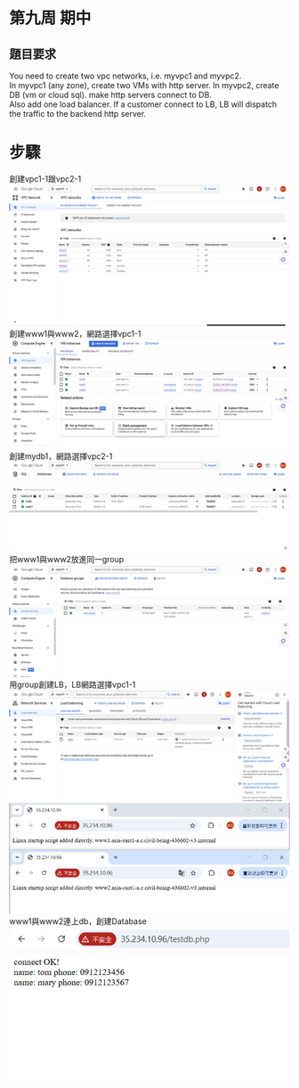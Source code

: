 # 第九周 期中
## 題目要求
You need to create two vpc networks, i.e. myvpc1 and myvpc2. <br>
In myvpc1 (any zone), create two VMs with http server. In myvpc2, create DB (vm or cloud sql). make http servers connect to DB. <br>
Also add one load balancer. If a customer connect to LB, LB will dispatch the traffic to the backend http server. <br>
# 步驟
創建vpc1-1跟vpc2-1
<img src="../pic/1105.png">
創建www1與www2，網路選擇vpc1-1
<img src="../pic/1105-1.png">
創建mydb1，網路選擇vpc2-1
<img src="../pic/1105-2.png">
把www1與www2放進同一group
<img src="../pic/1105-3.png">
用group創建LB，LB網路選擇vpc1-1
<img src="../pic/1105-4.png">
<img src="../pic/1105-5.png">
<br>
www1與www2連上db，創建Database
<img src="../pic/1105-6.png">
